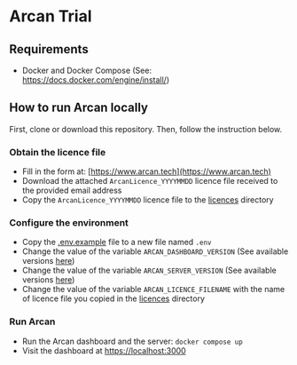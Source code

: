 # Arcan Trial

## Requirements
- Docker and Docker Compose (See: https://docs.docker.com/engine/install/)

## How to run Arcan locally
First, clone or download this repository. Then, follow the instruction below.

### Obtain the licence file
- Fill in the form at: [https://www.arcan.tech](https://www.arcan.tech)
- Download the attached `ArcanLicence_YYYYMMDD` licence file received to the provided email address
- Copy the `ArcanLicence_YYYYMMDD` licence file to the [licences](./licences) directory

### Configure the environment
- Copy the [.env.example](./.env.example) file to a new file named `.env`
- Change the value of the variable `ARCAN_DASHBOARD_VERSION` (See available versions [here](https://github.com/Arcan-Tech/arcan-2/pkgs/container/arcan-dashboard-trial))
- Change the value of the variable `ARCAN_SERVER_VERSION` (See available versions [here](https://github.com/Arcan-Tech/arcan-2/pkgs/container/arcan-server-trial))
- Change the value of the variable `ARCAN_LICENCE_FILENAME` with the name of licence file you copied in the [licences](./licences) directory

### Run Arcan
- Run the Arcan dashboard and the server: `docker compose up`
- Visit the dashboard at [https://localhost:3000](https://localhost:3000)